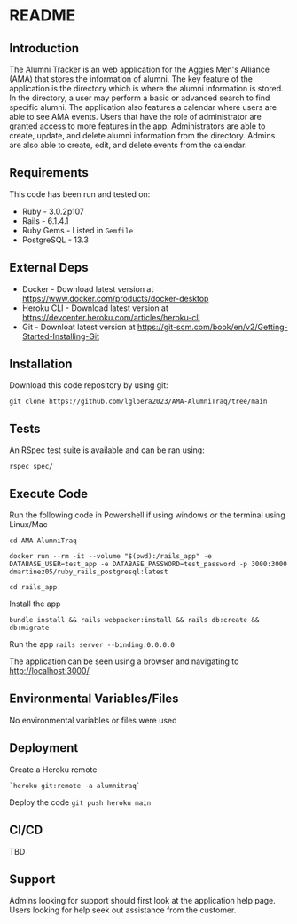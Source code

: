 # README

## Introduction ##

The Alumni Tracker is an web application for the Aggies Men's Alliance (AMA) that stores the information of alumni. The key feature of the application is the directory which is where the alumni information is stored. In the directory, a user may perform a basic or advanced search to find specific alumni. The application also features a calendar where users are able to see AMA events. Users that have the role of administrator are granted access to more features in the app. Administrators are able to create, update, and delete alumni information from the directory. Admins are also able to create, edit, and delete events from the calendar.

## Requirements ##

This code has been run and tested on:

* Ruby - 3.0.2p107
* Rails - 6.1.4.1
* Ruby Gems - Listed in `Gemfile`
* PostgreSQL - 13.3

## External Deps ##

* Docker - Download latest version at <https://www.docker.com/products/docker-desktop>
* Heroku CLI - Download latest version at <https://devcenter.heroku.com/articles/heroku-cli>
* Git - Downloat latest version at <https://git-scm.com/book/en/v2/Getting-Started-Installing-Git>

## Installation ##

Download this code repository by using git:

 `git clone https://github.com/lgloera2023/AMA-AlumniTraq/tree/main`

## Tests ##

An RSpec test suite is available and can be ran using:

  `rspec spec/`

## Execute Code ##

Run the following code in Powershell if using windows or the terminal using Linux/Mac

  `cd AMA-AlumniTraq`

  `docker run --rm -it --volume "$(pwd):/rails_app" -e DATABASE_USER=test_app -e DATABASE_PASSWORD=test_password -p 3000:3000 dmartinez05/ruby_rails_postgresql:latest`

  `cd rails_app`

Install the app

  `bundle install && rails webpacker:install && rails db:create && db:migrate`

Run the app
  `rails server --binding:0.0.0.0`

The application can be seen using a browser and navigating to <http://localhost:3000/>

## Environmental Variables/Files ##

No environmental variables or files were used

## Deployment ##

Create a Heroku remote

    `heroku git:remote -a alumnitraq`

Deploy the code
    `git push heroku main`

## CI/CD ##

TBD

## Support ##

Admins looking for support should first look at the application help page.
Users looking for help seek out assistance from the customer.
